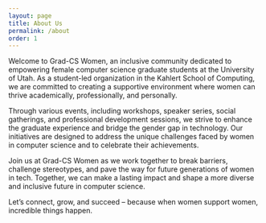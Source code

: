 ```yaml
---
layout: page
title: About Us
permalink: /about
order: 1
---
```


Welcome to Grad-CS Women, an inclusive community dedicated to empowering female computer science graduate students at the University of Utah. As a student-led organization in the Kahlert School of Computing, we are committed to creating a supportive environment where women can thrive academically, professionally, and personally.

Through various events, including workshops, speaker series, social gatherings, and professional development sessions, we strive to enhance the graduate experience and bridge the gender gap in technology. Our initiatives are designed to address the unique challenges faced by women in computer science and to celebrate their achievements.

Join us at Grad-CS Women as we work together to break barriers, challenge stereotypes, and pave the way for future generations of women in tech. Together, we can make a lasting impact and shape a more diverse and inclusive future in computer science.

Let’s connect, grow, and succeed – because when women support women, incredible things happen.
